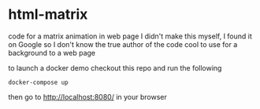 # html-matrix
code for a matrix animation in web page
I didn't make this myself, I found it on Google so I don't know the true author of the code
cool to use for a background to a web page

to launch a docker demo checkout this repo and run the following

```
docker-compose up
```
then go to [http://localhost:8080/](http://localhost:8080/) in your browser